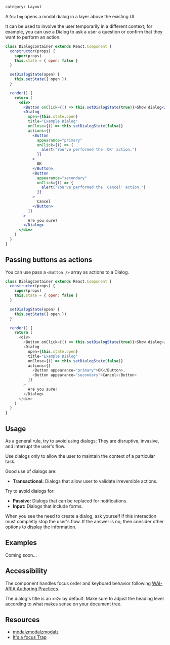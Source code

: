 ```meta
category: Layout
```

A <code>Dialog</code> opens a modal dialog in a layer above the existing UI.

It can be used to involve the user temporarily in a different context; for example, you can use a Dialog to ask a user a question or confirm that they want to perform an action.

```jsx
class DialogContainer extends React.Component {
  constructor(props) {
    super(props)
    this.state = { open: false }
  }

  setDialogState(open) {
    this.setState({ open })
  }

  render() {
    return (
      <div>
        <Button onClick={() => this.setDialogState(true)}>Show dialog</Button>
        <Dialog
          open={this.state.open}
          title="Example Dialog"
          onClose={() => this.setDialogState(false)}
          actions={[
            <Button
              appearance="primary"
              onClick={() => {
                alert("You've performed the 'OK' action.")
              }}
            >
              OK
            </Button>,
            <Button
              appearance="secondary"
              onClick={() => {
                alert("You've performed the 'Cancel' action.")
              }}
            >
              Cancel
            </Button>
          ]}
        >
          Are you sure?
        </Dialog>
      </div>
    )
  }
}
```

## Passing buttons as actions

You can use pass a `<Button />` array as actions to a Dialog.

```js
class DialogContainer extends React.Component {
  constructor(props) {
    super(props)
    this.state = { open: false }
  }

  setDialogState(open) {
    this.setState({ open })
  }

  render() {
    return (
      <div>
        <Button onClick={() => this.setDialogState(true)}>Show dialog</Button>
        <Dialog
          open={this.state.open}
          title="Example Dialog"
          onClose={() => this.setDialogState(false)}
          actions={[
            <Button appearance="primary">OK</Button>,
            <Button appearance="secondary">Cancel</Button>
          ]}
        >
          Are you sure?
        </Dialog>
      </div>
    )
  }
}
```

## Usage

As a general rule, try to avoid using dialogs: They are disruptive, invasive, and interrupt the user's flow.

Use dialogs only to allow the user to maintain the context of a particular task.

Good use of dialogs are:

- **Transactional:** Dialogs that allow user to validate irreversible actions.

Try to avoid dialogs for:

- **Passive:** Dialogs that can be replaced for notifications.
- **Input:** Dialogs that include forms.

When you see the need to create a dialog, ask yourself if this interaction must completly stop the user's flow. If the answer is no, then consider other options to display the information.

## Examples

Coming soon...

## Accessibility

The component handles focus order and keyboard behavior following [WAI-ARIA Authoring Practices](https://www.w3.org/TR/wai-aria-practices-1.1/#dialog_modal).

The dialog's title is an `<h2>` by default. Make sure to adjust the heading level according to what makes sense on your document tree.

## Resources

- [modalzmodalzmodalz](https://modalzmodalzmodalz.com/)
- [It's a focus Trap](https://hackernoon.com/its-a-focus-trap-699a04d66fb5)

